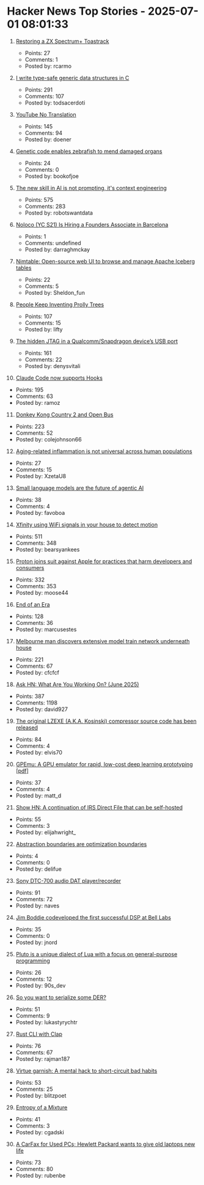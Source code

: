 # Hacker News Top Stories - 2025-07-01 08:01:33

1. [Restoring a ZX Spectrum+ Toastrack](https://celso.io/posts/2025/06/28/toastrack/)
   - Points: 27
   - Comments: 1
   - Posted by: rcarmo

2. [I write type-safe generic data structures in C](https://danielchasehooper.com/posts/typechecked-generic-c-data-structures/)
   - Points: 291
   - Comments: 107
   - Posted by: todsacerdoti

3. [YouTube No Translation](https://addons.mozilla.org/en-GB/firefox/addon/youtube-no-translation/)
   - Points: 145
   - Comments: 94
   - Posted by: doener

4. [Genetic code enables zebrafish to mend damaged organs](https://www.caltech.edu/about/news/genetic-code-enables-zebrafish-to-mend-damaged-organs)
   - Points: 24
   - Comments: 0
   - Posted by: bookofjoe

5. [The new skill in AI is not prompting, it's context engineering](https://www.philschmid.de/context-engineering)
   - Points: 575
   - Comments: 283
   - Posted by: robotswantdata

6. [Noloco (YC S21) Is Hiring a Founders Associate in Barcelona](https://www.ycombinator.com/companies/noloco/jobs/K7q02eV-founders-associate)
   - Points: 1
   - Comments: undefined
   - Posted by: darraghmckay

7. [Nimtable: Open-source web UI to browse and manage Apache Iceberg tables](https://github.com/nimtable/nimtable)
   - Points: 22
   - Comments: 5
   - Posted by: Sheldon_fun

8. [People Keep Inventing Prolly Trees](https://www.dolthub.com/blog/2025-06-03-people-keep-inventing-prolly-trees/)
   - Points: 107
   - Comments: 15
   - Posted by: lifty

9. [The hidden JTAG in a Qualcomm/Snapdragon device’s USB port](https://www.linaro.org/blog/hidden-jtag-qualcomm-snapdragon-usb/)
   - Points: 161
   - Comments: 22
   - Posted by: denysvitali

10. [Claude Code now supports Hooks](https://docs.anthropic.com/en/docs/claude-code/hooks)
   - Points: 195
   - Comments: 63
   - Posted by: ramoz

11. [Donkey Kong Country 2 and Open Bus](https://jsgroth.dev/blog/posts/dkc2-open-bus/)
   - Points: 223
   - Comments: 52
   - Posted by: colejohnson66

12. [Aging-related inflammation is not universal across human populations](https://www.publichealth.columbia.edu/news/aging-related-inflammation-not-universal-across-human-populations)
   - Points: 27
   - Comments: 15
   - Posted by: XzetaU8

13. [Small language models are the future of agentic AI](https://arxiv.org/abs/2506.02153)
   - Points: 38
   - Comments: 4
   - Posted by: favoboa

14. [Xfinity using WiFi signals in your house to detect motion](https://www.xfinity.com/support/articles/wifi-motion)
   - Points: 511
   - Comments: 348
   - Posted by: bearsyankees

15. [Proton joins suit against Apple for practices that harm developers and consumers](https://proton.me/blog/apple-lawsuit)
   - Points: 332
   - Comments: 353
   - Posted by: moose44

16. [End of an Era](https://www.erasmatazz.com/personal/self/end-of-an-era.html)
   - Points: 128
   - Comments: 36
   - Posted by: marcusestes

17. [Melbourne man discovers extensive model train network underneath house](https://www.sbs.com.au/news/article/i-was-shocked-melbourne-mans-unbelievable-find-after-buying-house/m4sksfer8)
   - Points: 221
   - Comments: 67
   - Posted by: cfcfcf

18. [Ask HN: What Are You Working On? (June 2025)](undefined)
   - Points: 387
   - Comments: 1198
   - Posted by: david927

19. [The original LZEXE (A.K.A. Kosinski) compressor source code has been released](https://clownacy.wordpress.com/2025/05/24/the-original-lzexe-a-k-a-kosinski-compressor-source-code-has-been-released/)
   - Points: 84
   - Comments: 4
   - Posted by: elvis70

20. [GPEmu: A GPU emulator for rapid, low-cost deep learning prototyping [pdf]](https://vldb.org/pvldb/vol18/p1919-wang.pdf)
   - Points: 37
   - Comments: 4
   - Posted by: matt_d

21. [Show HN: A continuation of IRS Direct File that can be self-hosted](https://github.com/openfiletax/openfile)
   - Points: 55
   - Comments: 3
   - Posted by: elijahwright_

22. [Abstraction boundaries are optimization boundaries](https://blog.snork.dev/posts/abstraction-boundaries-are-optimization-boundaries.html)
   - Points: 4
   - Comments: 0
   - Posted by: delifue

23. [Sony DTC-700 audio DAT player/recorder](https://kevinboone.me/dtc-700.html)
   - Points: 91
   - Comments: 72
   - Posted by: naves

24. [Jim Boddie codeveloped the first successful DSP at Bell Labs](https://spectrum.ieee.org/dsp-pioneer-jim-boddie)
   - Points: 35
   - Comments: 0
   - Posted by: jnord

25. [Pluto is a unique dialect of Lua with a focus on general-purpose programming](https://github.com/PlutoLang/Pluto)
   - Points: 26
   - Comments: 12
   - Posted by: 90s_dev

26. [So you want to serialize some DER?](https://alexgaynor.net/2025/jun/20/serialize-some-der/)
   - Points: 51
   - Comments: 9
   - Posted by: lukastyrychtr

27. [Rust CLI with Clap](https://tucson-josh.com/posts/rust-clap-cli/)
   - Points: 76
   - Comments: 67
   - Posted by: rajman187

28. [Virtue garnish: A mental hack to short-circuit bad habits](https://ledgeroflife.blog/virtue-garnishes-the-3-second-mental-hack-that-short-circuits-bad-habits/)
   - Points: 53
   - Comments: 25
   - Posted by: blitzpoet

29. [Entropy of a Mixture](https://cgad.ski/blog/entropy-of-a-mixture.html)
   - Points: 41
   - Comments: 3
   - Posted by: cgadski

30. [A CarFax for Used PCs; Hewlett Packard wants to give old laptops new life](https://spectrum.ieee.org/carmax-used-pcs)
   - Points: 73
   - Comments: 80
   - Posted by: rubenbe

